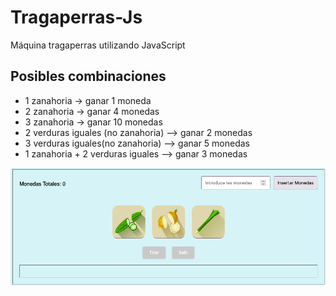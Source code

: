 # Tragaperras-Js
Máquina tragaperras utilizando JavaScript

## Posibles combinaciones

* 1 zanahoria -> ganar 1 moneda
* 2 zanahoria -> ganar 4 monedas
* 3 zanahoria -> ganar 10 monedas
* 2 verduras iguales (no zanahoria) --> ganar 2 monedas
* 3 verduras iguales(no zanahoria) --> ganar 5 monedas
* 1 zanahoria + 2 verduras iguales --> ganar 3 monedas


![tragaperras](./Tragaperras.png)
